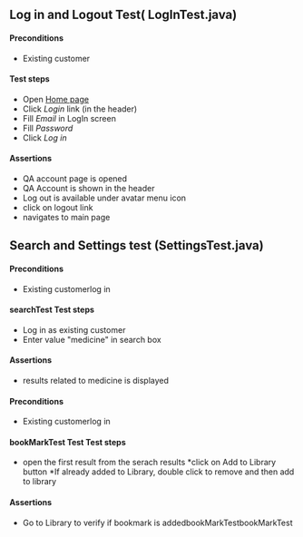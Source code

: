 
## Log in and Logout Test( LogInTest.java)
#### Preconditions
* Existing customer
#### Test steps
* Open [Home page](https://www.morressier.com/)
* Click *Login* link (in the header)
* Fill *Email* in LogIn screen
* Fill *Password* 
* Click *Log in* 

#### Assertions
* QA account page is opened
* QA Account is shown in the header
* Log out is available under avatar menu icon
* click on logout link
* navigates to main page

## Search and Settings test (SettingsTest.java)
#### Preconditions
* Existing customerlog in
#### searchTest Test steps
* Log in as existing customer
* Enter value "medicine" in search box
#### Assertions
* results related to medicine is displayed

#### Preconditions
* Existing customerlog in
#### bookMarkTest Test Test steps
* open the first result from the serach results
*click on Add to Library button
*If already added to Library, double click to remove
and then add to library
#### Assertions
* Go to Library to verify if bookmark is addedbookMarkTestbookMarkTest


